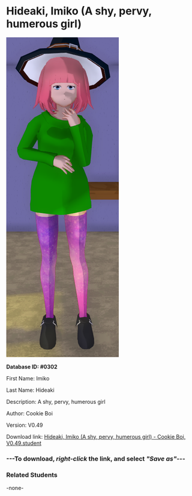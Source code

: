 # Hideaki, Imiko (A shy, pervy, humerous girl)

<img src="../../Files/Images/Hideaki, Imiko (A shy, pervy, humerous girl).png" title="Hideaki, Imiko (A shy, pervy, humerous girl) - Cookie Boi, V0.49">

**Database ID: #0302**

First Name: Imiko

Last Name: Hideaki

Description: A shy, pervy, humerous girl

Author: Cookie Boi

Version: V0.49

Download link: <a href="https://raw.githubusercontent.com/Arbiter1223/Daigaku-Gurashi-Custom-Students/master/Files/Student%20Files/Hideaki%2C%20Imiko%20(A%20shy%2C%20pervy%2C%20humerous%20girl)%20-%20Cookie%20Boi%2C%20V0.49.student">Hideaki, Imiko (A shy, pervy, humerous girl) - Cookie Boi, V0.49.student</a>

### ---**To download, _right-click_ the link, and select _"Save as"_**---

### Related Students

-none-
